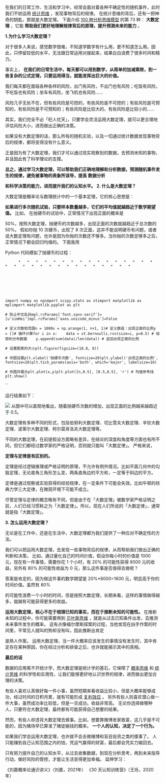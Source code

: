 在我们的日常工作、生活和学习中，经常会面对着各种不确定性的随机事件，此时我们不妨运用 [统计思维](https://mp.weixin.qq.com/s?__biz=MzA4ODE2OTIxMw==&mid=2653482063&idx=1&sn=9551c83768d296d841640eebf652be45&scene=21#wechat_redirect) ，发现事物背后的规律。  在统计思维的背后，还有一把神奇的钥匙，那就是大数定理。  下面介绍 [100 种分析思维模型](https://mp.weixin.qq.com/mp/appmsgalbum?__biz=MzA4ODE2OTIxMw==&action=getalbum&album_id=1701638273011351554#wechat_redirect) 的第 73 种： **大数定理** ，它能 **帮助我们更好地理解规律背后的原理，提升预测未来的能力** 。

**1.为什么学习大数定理？**

对于很多人来说，感觉数学很难，不知道学数学有什么用，更不知道怎么用。因此，只停留较低的水平，无法跟日常运用对接起来，结果白白浪费了很多时间和精力。

事实上， **在我们的日常生活中，每天都可以用到数学，从简单的加减乘除，到一些复杂的公式定理，只要运用得当，就能发挥出巨大的价值。**

我们每天都在面临各种各样的风险，出门有风险，不出门也有风险；吃饭有风险，不吃饭也有风险；坐车有风险，坐飞机也有风险……

风险几乎无处不在，但有些风险是可控的，有些风险是不可控的；有些风险是可预知的，有些风险是不可预知的；有些风险是比较大的，有些风险是比较小的……

其实，我们完全不必「杞人忧天」，只要学会灵活运用大数定理，就可以更合理地评估风险大小，进而做出正确的决策。

如果没有大数定理的话，那么所有的随机实验，以及一切通过统计数据发现事物背后的规律，都将变得没有什么意义。

正是因为有了大数定理，我们才可以通过现实观察到的数据，去预测未知的事物，并且因此有了科学理论的支撑。

**总之，通过学习大数定理，可以帮助我们正确地理解和分析数据，预测随机事件发生的规律，避免被事物的表象所误导，提高** **数据分析**

**和科学决策的能力，进而提升我们的认知水平。** **2. 什么是大数定理？**

 大数定理是概率论与数理统计中的一个基本定理，它的核心思想是：

**如果进行多次随机试验，只要样本数量越多，它们的平均值就越趋近于数学期望值。** 比如，  在抛硬币的试验中，正常情况下出现正面的概率是

50%，按照大数定理，抛硬币的次数越多，出现正面的次数就越趋近于总次数的 50%。  假如你抛 10 次硬币，出现了 8 次正面，这并不能说明硬币有问题，或者说大数定理有问题，也许是因为你抛的次数还不够多。当你抛的次数足够多之后，正常情况下都会回归均值的。  下面我用

Python 代码模拟了抛硬币的过程：

    

          *   *   *   *   *   *   *   *   *   *   *   *   *   *   *   *   *   *   *   *   *   *   *   *   *   *   *   *   *   *   * 

    

    

    

    import numpy as npimport scipy.stats as stimport matplotlib as mplimport matplotlib.pyplot as plt  

    # 防止中文乱码mpl.rcParams['font.sans-serif']=[u'simHei']mpl.rcParams['axes.unicode_minus']=False  

    # 定义次数和范围n = 1000x = np.arange(1, n+1, 1)# 定义数组：出现正面的比例y = []# 循环计算for i in x:    data = st.bernoulli.rvs(size=i, p=0.5) # 伯努利分布数据    y.append(sum(data)/len(data)) # 追加出现正面的比例  

    # 设置图表的大小plt.figure(figsize=(18.8, 8))  

    # 作图设置plt.xlabel('抛硬币次数', fontsize=20)plt.ylabel('出现正面的比例', fontsize=20)plt.tick_params(axis='both', which='major', labelsize=16)  

    # 作图并展示plt.plot(x,y)plt.plot([n,0.5], [0.5,0.5], 'r') # 均值参考线plt.show() 

``

运行结果如下：

![](https://mmbiz.qpic.cn/mmbiz_png/giaycic3UNwo3zyFFOG5zwPMqryRicwcPxpkFLuJ83icx4BG6t15TibUBhrwTHkajsNjaWIpzQFLa9RrJgGckeR1JCg/640?wx_fmt=png) 从图中可以直观地看出，随着抛硬币次数的增加，出现正面的比例越来越趋近于 0.5。

大数定理有多种不同的形式，包括伯努利大数定理、切比雪夫大数定理、辛钦大数定理、波莱尔大数定理、柯尔莫哥洛夫大数定理等。

不同的大数定理，在前提假设方面略有差异，在结论的深度和角度等方面也有所不同，但它们都经过数学家的严格证明，否则就只能叫「大数定律」。  严格来说，

**定理与定律是有区别的。**

定理是经过逻辑推理或严格证明的原理，不允许有例外情况。比如平面几何中的勾股定理，无论直角三角形怎么变，两条直角边的平方和，一定等于斜边的平方。

定律是通过观察或实验获得的经验规律，在一定条件下可能会失效。比如牛顿的经典力学三大定律，在微观环境下可能不成立。

尽管定理与定律的概念略有不同，但是由于在「大数定理」被数学家严格证明之前，人们已经习惯称之为「大数定律」。所以，现在人们所说的「大数定律」，通常就是指「大数定理」。

**3. 怎么运用大数定理？**

 无论是在工作中，还是在生活中，大数定理都为我们提供了一种应对不确定性的方法。

我们可以把运用大数定理，去发现一些事物背后的规律，从而帮助我们做出正确的判断和决策。  比如，通过量化自己的时间价值，假设你每小时的价值是 1000 元，现在有一件事情，需要你花 1 个小时，有 20% 的可能性获得 8000 元的收益，另外有 80% 的可能性收益为 0 元，那么这件事是否值得去做呢？

答案是肯定的，因为做这件事的数学期望是 20%*8000=1600 元，明显高于你的时间价值。虽然有 80%

的可能性浪费一个小时的时间，但是按照大数定理，长期来看，这样的事情做得越多，就越有可能获得更多的收益。

**运用大数定理，核心不在于梳理已知的事实，而在于推断未知的可能性。** 在推断未知的过程中，你可能需要用到 [贝叶斯思维](https://mp.weixin.qq.com/s?__biz=MzA4ODE2OTIxMw==&mid=2653480361&idx=1&sn=febe63ba304c25b029108298161cb536&scene=21#wechat_redirect) ，就是从过去已知条件出发，去推测未来事件发生的概率。  这有点像福尔摩斯探案的过程，当他发现在凶手作案的时间里，平常见人就叫的狗却没有叫，因此推断出肯定

是熟人作案。  运用大数定理，当一件大概率应该发生的事情没有发生时，其中肯定存在某种原因，你在经过分析和排查之后，也许就能揭示其中的真相。

**最后的话**

 数据的应用离不开统计学，而大数定理是统计学的基石，它保障了 [概率思维](https://mp.weixin.qq.com/s?__biz=MzA4ODE2OTIxMw==&mid=2653481757&idx=1&sn=7cb6463421d3dbfbffd54eeff6e7d3f0&scene=21#wechat_redirect) 和 [统计思维](https://mp.weixin.qq.com/s?__biz=MzA4ODE2OTIxMw==&mid=2653482063&idx=1&sn=9551c83768d296d841640eebf652be45&scene=21#wechat_redirect) 的科学性和实用性，让我们能够更好地认识世界的规律，进而做出更加合理的决策。

有些人喜欢认真做好每一件小事，虽然短期来看收益比较小，但是大概率能够成功，经过时间的日积月累，就有可能形成 [复利效应](https://mp.weixin.qq.com/s?__biz=MzA4ODE2OTIxMw==&mid=2653481349&idx=1&sn=9c3749e85fbdaa58c342dc37eaa5913a&scene=21#wechat_redirect) 。  另外有些人则喜欢潜心做一件大事，虽然成功率比较低，但是一旦成功，收益非常高。  无论你选择做哪种人，只要符合大数定理，最终都有可能获得自己想要的结果。

然而，有些人却违背大数定理去做事。比如，想要靠赌博发家致富，这几乎是不可能的，因为赌场早已算准了赌徒输钱的概率。  **一个人的认知，决定了一个行为。**

如果我们学会运用大数定理，也许就不会去做赌博和盲目投资之类的傻事了。  人只能赚到自己认知范围之内的钱，凭运气赢得的财富，最后都会凭实力输回去。

只有努力提升自己的认知水平，从过去收集数据，到现在分析思考，再到未来指导行动，做好风险的管控，才能让生活变得更加幸福。  延伸学习：

《刘嘉概率论通识讲义》（刘嘉，2021年）  《30 天认知训练营》（王烁，2020年）